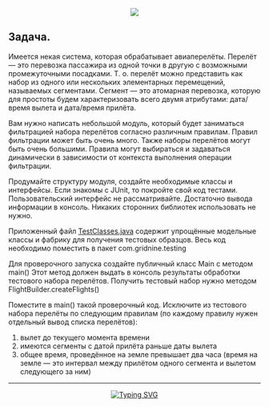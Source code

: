 <p align="center"> 
<img src="https://media.giphy.com/media/kGoPFDrAumtlHcGsfG/giphy.gif">
</p>
<div id="badges" align="center"> </div>

## Задача.

Имеется некая система, которая обрабатывает авиаперелёты. Перелёт — это перевозка пассажира из одной точки в другую 
с возможными промежуточными посадками. Т. о. перелёт можно представить как набор из одного или нескольких элементарных 
перемещений, называемых сегментами. Сегмент — это атомарная перевозка, которую для простоты будем характеризовать всего 
двумя атрибутами: дата/время вылета и дата/время прилёта.

Вам нужно написать небольшой модуль, который будет заниматься фильтрацией набора перелётов согласно различным правилам. 
Правил фильтрации может быть очень много. Также наборы перелётов могут быть очень большими. Правила могут выбираться и 
задаваться динамически в зависимости от контекста выполнения операции фильтрации.

Продумайте структуру модуля, создайте необходимые классы и интерфейсы. Если знакомы с JUnit, то покройте свой код 
тестами. Пользовательский интерфейс не рассматривайте. Достаточно вывода информации в консоль. Никаких сторонних 
библиотек использовать не нужно.

Приложенный файл [TestClasses.java]( )
содержит упрощённые модельные классы и фабрику для получения тестовых образцов. 
Весь код необходимо поместить в пакет com.gridnine.testing

Для проверочного запуска создайте публичный класс Main c методом main() Этот метод должен выдать в консоль результаты 
обработки тестового набора перелётов. Получить тестовый набор нужно методом FlightBuilder.createFlights()

Поместите в main() такой проверочный код. Исключите из тестового набора перелёты по следующим правилам (по каждому 
правилу нужен отдельный вывод списка перелётов):

1) вылет до текущего момента времени
2) имеются сегменты с датой прилёта раньше даты вылета
3) общее время, проведённое на земле превышает два часа (время на земле — это интервал между прилётом одного сегмента и 
вылетом следующего за ним)

___
<div id="badges" align="center">
<a
href="https://git.io/typing-svg"><img src="https://readme-typing-svg.herokuapp.com?font=Fira+Code&weight=200&pause=1000&width=435&lines=Thank+you+for+your+attention!" alt="Typing SVG" />
</a>
</div>